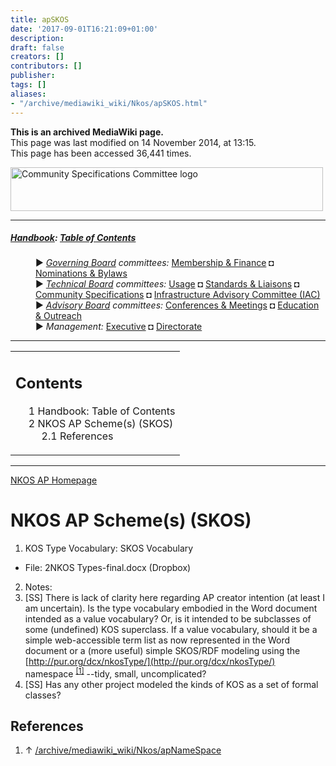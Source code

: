 ```yaml
---
title: apSKOS
date: '2017-09-01T16:21:09+01:00'
description: 
draft: false
creators: []
contributors: []
publisher: 
tags: []
aliases:
- "/archive/mediawiki_wiki/Nkos/apSKOS.html"
---
```


 **This is an archived MediaWiki page.**  
This page was last modified on 14 November 2014, at 13:15.  
This page has been accessed 36,441 times.

[<img alt="Community Specifications Committee logo" src="/archive/mediawiki_wiki/images/Specifications_logo.png" width="500" height="70">](/archive/mediawiki_wiki/images/Specifications_logo.png "Community Specifications Committee logo")

* * *

##### [Handbook](/archive/mediawiki_wiki/DCMI_Handbook "DCMI Handbook"): [Table of Contents](/archive/mediawiki_wiki/DCMI_Handbook/ "DCMI Handbook") 
<dl>
<dd> ► <i><a href="/mediawiki_wiki/DCMI_Governing_Board.md" title="DCMI Governing Board">Governing Board</a> committees:</i> <a href="/mediawiki_wiki/DCMI_Governing_Board/finance.md" title="DCMI Governing Board/finance">Membership &amp; Finance</a> ◘ <a href="/mediawiki_wiki/DCMI_Governing_Board/nominations.md" title="DCMI Governing Board/nominations">Nominations &amp; Bylaws</a> 
</dd>
<dd> ► <i><a href="/mediawiki_wiki/DCMI_Technical_Board.md" title="DCMI Technical Board">Technical Board</a> committees:</i> <a href="/mediawiki_wiki/DCMI_Technical_Board/usage.md" title="DCMI Technical Board/usage">Usage</a> ◘ <a href="/mediawiki_wiki/DCMI_Technical_Board/standards.md" title="DCMI Technical Board/standards">Standards &amp; Liaisons</a> ◘ <a href="/mediawiki_wiki/DCMI_Technical_Board/specifications.md" title="DCMI Technical Board/specifications">Community Specifications</a> ◘ <a href="/mediawiki_wiki/DCMI_Technical_Board/infrastructure.md" title="DCMI Technical Board/infrastructure">Infrastructure Advisory Committee (IAC)</a>
</dd>
<dd> ► <i><a href="/mediawiki_wiki/DCMI_Advisory_Board.md" title="DCMI Advisory Board">Advisory Board</a> committees:</i> <a href="/mediawiki_wiki/DCMI_Advisory_Board/meetings.md" title="DCMI Advisory Board/meetings">Conferences &amp; Meetings</a> ◘ <a href="/mediawiki_wiki/DCMI_Advisory_Board/documentation.md" title="DCMI Advisory Board/documentation">Education &amp; Outreach</a>
</dd>
<dd> ► <i>Management:</i> <a href="/mediawiki_wiki/Exec_Committee.md" title="Exec Committee">Executive</a> ◘ <a href="/mediawiki_wiki/Exec_Committee/directorate.md" title="Exec Committee/directorate">Directorate</a>
</dd>
</dl>

* * *

<table id="toc" class="toc">
  <tr>
    <td>
      <div id="toctitle">
        <h2>Contents</h2>
      </div>
      <ul>
        <li class="toclevel-1"><a href="#Handbook:_Table_of_Contents"><span class="tocnumber">1</span> <span class="toctext">Handbook: Table of Contents</span></a></li>
        <li class="toclevel-1 tocsection-1">
          <a href="#NKOS_AP_Scheme.28s.29_.28SKOS.29"><span class="tocnumber">2</span> <span class="toctext">NKOS AP Scheme(s) (SKOS)</span></a>
          <ul>
            <li class="toclevel-2 tocsection-2"><a href="#References"><span class="tocnumber">2.1</span> <span class="toctext">References</span></a></li>
          </ul>
        </li>
      </ul>
    </td>
  </tr>
</table>


* * *

[NKOS AP Homepage](/archive/mediawiki_wiki/DCMI_Technical_Board/specifications/nkos "DCMI Technical Board/specifications/nkos")

# NKOS AP Scheme(s) (SKOS) 

1. KOS Type Vocabulary: SKOS Vocabulary
  - File: 2NKOS Types-final.docx (Dropbox)
2. Notes:
  1. [SS] There is lack of clarity here regarding AP creator intention (at least I am uncertain). Is the type vocabulary embodied in the Word document intended as a value vocabulary? Or, is it intended to be subclasses of some (undefined) KOS superclass. If a value vocabulary, should it be a simple web-accessible term list as now represented in the Word document or a (more useful) simple SKOS/RDF modeling using the [http://pur.org/dcx/nkosType/](http://pur.org/dcx/nkosType/) namespace <sup id="cite_ref-0" class="reference"><a href="#cite_note-0">[1]</a></sup> --tidy, small, uncomplicated? 
  2. [SS] Has any other project modeled the kinds of KOS as a set of formal classes?

## References 

1. ↑ [/archive/mediawiki_wiki/Nkos/apNameSpace](/archive/mediawiki_wiki/Nkos/apNameSpace)

